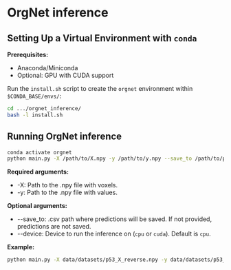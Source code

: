 # OrgNet inference

## Setting Up a Virtual Environment with `conda`

**Prerequisites:**
- Anaconda/Miniconda
- Optional: GPU with CUDA support

Run the `install.sh` script to create the `orgnet` environment within `$CONDA_BASE/envs/`:

```bash
cd .../orgnet_inference/
bash -l install.sh
```

## Running OrgNet inference

```bash
conda activate orgnet
python main.py -X /path/to/X.npy -y /path/to/y.npy --save_to /path/to/predictions.csv --device cpu
```

**Required arguments:**
* -X: Path to the .npy file with voxels.
* -y: Path to the .npy file with values.

**Optional arguments:**
* --save_to: .csv path where predictions will be saved. If not provided, predictions are not saved.
* --device: Device to run the inference on (`cpu` or `cuda`). Default is `cpu`.

**Example:**
```bash
python main.py -X data/datasets/p53_X_reverse.npy -y data/datasets/p53_y_reverse.npy --save_to predictions.csv --device cpu
```

